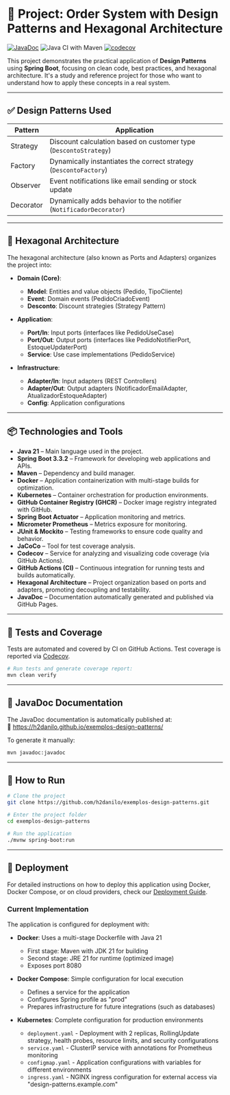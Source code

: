 # 🧠 Project: Order System with Design Patterns and Hexagonal Architecture

[![JavaDoc](https://img.shields.io/badge/docs-javadoc-blue.svg)](https://h2danilo.github.io/exemplos-design-patterns/)
![Java CI with Maven](https://github.com/h2danilo/exemplos-design-patterns/actions/workflows/build.yml/badge.svg)
[![codecov](https://codecov.io/gh/h2danilo/exemplos-design-patterns/branch/main/graph/badge.svg)](https://codecov.io/gh/h2danilo/exemplos-design-patterns)

This project demonstrates the practical application of **Design Patterns** using **Spring Boot**, focusing on clean code, best practices, and hexagonal architecture. It's a study and reference project for those who want to understand how to apply these concepts in a real system.

---

## ✅ Design Patterns Used

| Pattern     | Application                                                                 |
|------------|---------------------------------------------------------------------------|
| Strategy   | Discount calculation based on customer type (`DescontoStrategy`)      |
| Factory    | Dynamically instantiates the correct strategy (`DescontoFactory`)         |
| Observer   | Event notifications like email sending or stock update    |
| Decorator  | Dynamically adds behavior to the notifier (`NotificadorDecorator`) |

---

## 🧱 Hexagonal Architecture

The hexagonal architecture (also known as Ports and Adapters) organizes the project into:

- **Domain (Core)**: 
  - **Model**: Entities and value objects (Pedido, TipoCliente)
  - **Event**: Domain events (PedidoCriadoEvent)
  - **Desconto**: Discount strategies (Strategy Pattern)

- **Application**:
  - **Port/In**: Input ports (interfaces like PedidoUseCase)
  - **Port/Out**: Output ports (interfaces like PedidoNotifierPort, EstoqueUpdaterPort)
  - **Service**: Use case implementations (PedidoService)

- **Infrastructure**:
  - **Adapter/In**: Input adapters (REST Controllers)
  - **Adapter/Out**: Output adapters (NotificadorEmailAdapter, AtualizadorEstoqueAdapter)
  - **Config**: Application configurations

---

## 📦 Technologies and Tools

- **Java 21** – Main language used in the project.
- **Spring Boot 3.3.2** – Framework for developing web applications and APIs.
- **Maven** – Dependency and build manager.
- **Docker** – Application containerization with multi-stage builds for optimization.
- **Kubernetes** – Container orchestration for production environments.
- **GitHub Container Registry (GHCR)** – Docker image registry integrated with GitHub.
- **Spring Boot Actuator** – Application monitoring and metrics.
- **Micrometer Prometheus** – Metrics exposure for monitoring.
- **JUnit & Mockito** – Testing frameworks to ensure code quality and behavior.
- **JaCoCo** – Tool for test coverage analysis.
- **Codecov** – Service for analyzing and visualizing code coverage (via GitHub Actions).
- **GitHub Actions (CI)** – Continuous integration for running tests and builds automatically.
- **Hexagonal Architecture** – Project organization based on ports and adapters, promoting decoupling and testability.
- **JavaDoc** – Documentation automatically generated and published via GitHub Pages.

---

## 🧪 Tests and Coverage

Tests are automated and covered by CI on GitHub Actions. Test coverage is reported via [Codecov](https://codecov.io/gh/h2danilo/exemplos-design-patterns).

```bash
# Run tests and generate coverage report:
mvn clean verify
```

---

## 📄 JavaDoc Documentation

The JavaDoc documentation is automatically published at:  
🔗 https://h2danilo.github.io/exemplos-design-patterns/

To generate it manually:

```bash
mvn javadoc:javadoc
```

---

## 🚀 How to Run

```bash
# Clone the project
git clone https://github.com/h2danilo/exemplos-design-patterns.git

# Enter the project folder
cd exemplos-design-patterns

# Run the application
./mvnw spring-boot:run
```

---

## 🐳 Deployment

For detailed instructions on how to deploy this application using Docker, Docker Compose, or on cloud providers, check our [Deployment Guide](./docs/deployment-guide.md).

### Current Implementation

The application is configured for deployment with:

- **Docker**: Uses a multi-stage Dockerfile with Java 21
  - First stage: Maven with JDK 21 for building
  - Second stage: JRE 21 for runtime (optimized image)
  - Exposes port 8080

- **Docker Compose**: Simple configuration for local execution
  - Defines a service for the application
  - Configures Spring profile as "prod"
  - Prepares infrastructure for future integrations (such as databases)

- **Kubernetes**: Complete configuration for production environments
  - `deployment.yaml` - Deployment with 2 replicas, RollingUpdate strategy, health probes, resource limits, and security configurations
  - `service.yaml` - ClusterIP service with annotations for Prometheus monitoring
  - `configmap.yaml` - Application configurations with variables for different environments
  - `ingress.yaml` - NGINX ingress configuration for external access via "design-patterns.example.com"
